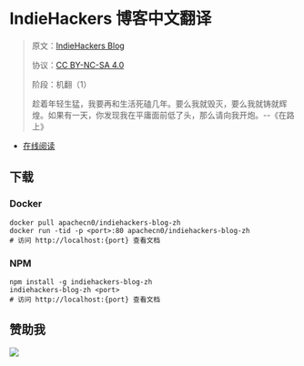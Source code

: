 <!--
    需要填充的占位符：
    
    README.md
    
        IndieHackers 博客中文翻译：文档中文名
        IndieHackers Blog：文档英文名
        https://www.indiehackers.com/：文档原始链接
        idhk：域名前缀
        飞龙：负责人名称
        wizardforcel：负责人 Github 用户名
        562826179：负责人 QQ
        indiehackers-blog-zh：ApacheCN 的 Github 仓库名称
        indiehackers-blog-zh：DockerHub 仓库名称
        indiehackers-blog-zh：PYPI 包名称
        indiehackers-blog-zh：NPM 包名称
    
    CNAME
    
        idhk：域名前缀

    index.html
    
        IndieHackers 博客中文翻译：文档中文名
        #4799eb：显示颜色
        indiehackers-blog-zh：ApacheCN 的 Github 仓库名称

    asset/docsify-apachecn-footer.js
    
        indiehackers-blog-zh：ApacheCN 的 Github 仓库名称
-->

# IndieHackers 博客中文翻译

> 原文：[IndieHackers Blog](https://www.indiehackers.com/)
> 
> 协议：[CC BY-NC-SA 4.0](http://creativecommons.org/licenses/by-nc-sa/4.0/)
> 
> 阶段：机翻（1）
> 
> 趁着年轻生猛，我要再和生活死磕几年。要么我就毁灭，要么我就铸就辉煌。如果有一天，你发现我在平庸面前低了头，那么请向我开炮。--《在路上》

* [在线阅读](https://idhk.apachecn.org)
## 下载

### Docker

```
docker pull apachecn0/indiehackers-blog-zh
docker run -tid -p <port>:80 apachecn0/indiehackers-blog-zh
# 访问 http://localhost:{port} 查看文档
```

### NPM

```
npm install -g indiehackers-blog-zh
indiehackers-blog-zh <port>
# 访问 http://localhost:{port} 查看文档
```

## 赞助我

![](https://img-blog.csdnimg.cn/20200112005920729.png)

